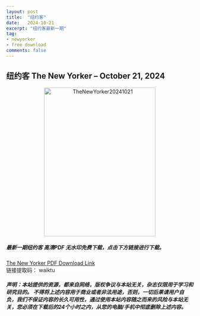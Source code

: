 ```yaml
---
layout: post
title:  "纽约客"
date:   2024-10-21
excerpt: "纽约客最新一期"
tag:
- newyorker 
- free download
comments: false
---
```


## 纽约客 The New Yorker – October 21, 2024

<div align="center">
<img src="https://i.postimg.cc/52xYhHB0/The-New-Yorker-October-21-2024-00.png" alt="TheNewYorker20241021" border="0" width = 300 height = 400 /> 
</div>


 <h5>最新一期纽约客 高清PDF 无水印免费下载，点击下方链接进行下载。 </h5>
 
<a href="https://wwfh.lanzout.com/i1XNy2cltu0f">The New Yorker PDF Download Link</a>  
<br/>
链接提取码： waiktu
 
##### 声明：本站提供的资源，都来自网络，版权争议与本站无关，杂志仅限用于学习和研究目的。 不得将上述内容用于商业或者非法用途，否则，一切后果请用户自负，我们不保证内容的长久可用性，通过使用本站内容随之而来的风险与本站无关，您必须在下载后的24个小时之内，从您的电脑/手机中彻底删除上述内容。
